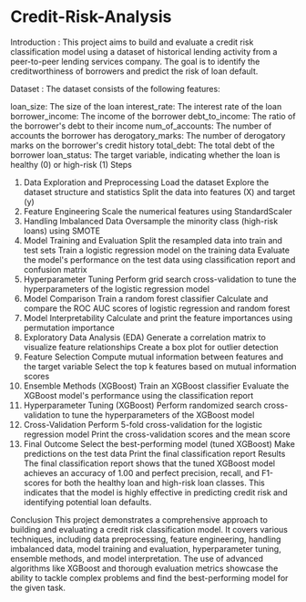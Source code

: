 # Credit-Risk-Analysis

Introduction : 
This project aims to build and evaluate a credit risk classification model using a dataset of historical lending activity from a peer-to-peer lending services company. The goal is to identify the creditworthiness of borrowers and predict the risk of loan default.

Dataset :
The dataset consists of the following features:

loan_size: The size of the loan
interest_rate: The interest rate of the loan
borrower_income: The income of the borrower
debt_to_income: The ratio of the borrower's debt to their income
num_of_accounts: The number of accounts the borrower has
derogatory_marks: The number of derogatory marks on the borrower's credit history
total_debt: The total debt of the borrower
loan_status: The target variable, indicating whether the loan is healthy (0) or high-risk (1)
Steps
1. Data Exploration and Preprocessing
Load the dataset
Explore the dataset structure and statistics
Split the data into features (X) and target (y)
2. Feature Engineering
Scale the numerical features using StandardScaler
3. Handling Imbalanced Data
Oversample the minority class (high-risk loans) using SMOTE
4. Model Training and Evaluation
Split the resampled data into train and test sets
Train a logistic regression model on the training data
Evaluate the model's performance on the test data using classification report and confusion matrix
5. Hyperparameter Tuning
Perform grid search cross-validation to tune the hyperparameters of the logistic regression model
6. Model Comparison
Train a random forest classifier
Calculate and compare the ROC AUC scores of logistic regression and random forest
7. Model Interpretability
Calculate and print the feature importances using permutation importance
8. Exploratory Data Analysis (EDA)
Generate a correlation matrix to visualize feature relationships
Create a box plot for outlier detection
9. Feature Selection
Compute mutual information between features and the target variable
Select the top k features based on mutual information scores
10. Ensemble Methods (XGBoost)
Train an XGBoost classifier
Evaluate the XGBoost model's performance using the classification report
11. Hyperparameter Tuning (XGBoost)
Perform randomized search cross-validation to tune the hyperparameters of the XGBoost model
12. Cross-Validation
Perform 5-fold cross-validation for the logistic regression model
Print the cross-validation scores and the mean score
13. Final Outcome
Select the best-performing model (tuned XGBoost)
Make predictions on the test data
Print the final classification report
Results
The final classification report shows that the tuned XGBoost model achieves an accuracy of 1.00 and perfect precision, recall, and F1-scores for both the healthy loan and high-risk loan classes. This indicates that the model is highly effective in predicting credit risk and identifying potential loan defaults.

Conclusion
This project demonstrates a comprehensive approach to building and evaluating a credit risk classification model. It covers various techniques, including data preprocessing, feature engineering, handling imbalanced data, model training and evaluation, hyperparameter tuning, ensemble methods, and model interpretation. The use of advanced algorithms like XGBoost and thorough evaluation metrics showcase the ability to tackle complex problems and find the best-performing model for the given task.
